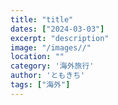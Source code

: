 ```yaml
---
title: "title"
dates: ["2024-03-03"]
excerpt: "description"
image: "/images//"
location: ""
category: '海外旅行'
author: 'ともきち'
tags: ["海外"]
---
```

